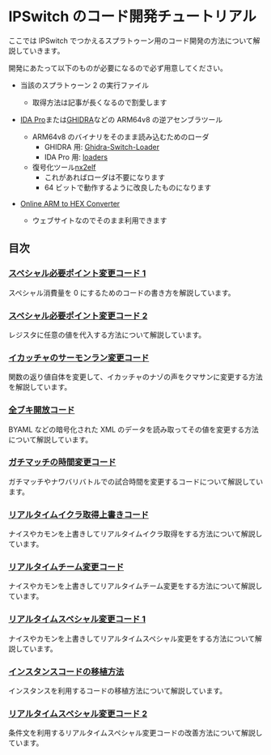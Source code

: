 # IPSwitch のコード開発チュートリアル

ここでは IPSwitch でつかえるスプラトゥーン用のコード開発の方法について解説していきます。

開発にあたって以下のものが必要になるので必ず用意してください。

- 当該のスプラトゥーン 2 の実行ファイル
  - 取得方法は記事が長くなるので割愛します
- [IDA Pro](https://www.hex-rays.com/ida-pro/)または[GHIDRA](https://github.com/NationalSecurityAgency/ghidra/releases)などの ARM64v8 の逆アセンブラツール

  - ARM64v8 のバイナリをそのまま読み込むためのローダ
    - GHIDRA 用: [Ghidra-Switch-Loader](https://github.com/Adubbz/Ghidra-Switch-Loader/releases)
    - IDA Pro 用: [loaders](https://github.com/reswitched/loaders)
  - 復号化ツール[nx2elf](https://github.com/tkgstrator/nx2elf/releases)
    - これがあればローダは不要になります
    - 64 ビットで動作するように改良したものになります

- [Online ARM to HEX Converter](https://armconverter.com/)
  - ウェブサイトなのでそのまま利用できます

## 目次

### [スペシャル必要ポイント変更コード 1](/posts/2019/05/01/ipswitch01.html)

スペシャル消費量を 0 にするためのコードの書き方を解説しています。

### [スペシャル必要ポイント変更コード 2](/posts/2019/05/09/ipswitch02.html)

レジスタに任意の値を代入する方法について解説しています。

### [イカッチャのサーモンラン変更コード](/posts/2019/07/02/ipswitch03.html)

関数の返り値自体を変更して、イカッチャのナゾの声をクマサンに変更する方法を解説しています。

### [全ブキ開放コード](/posts/2019/07/07/ipswitch04.html)

BYAML などの暗号化された XML のデータを読み取ってその値を変更する方法について解説しています。

### [ガチマッチの時間変更コード](/posts/2019/09/12/ipswitch05.html)

ガチマッチやナワバリバトルでの試合時間を変更するコードについて解説しています。

### [リアルタイムイクラ取得上書きコード](/posts/2020/04/30/ipswitch06.html)

ナイスやカモンを上書きしてリアルタイムイクラ取得をする方法について解説しています。

### [リアルタイムチーム変更コード](/posts/2020/05/27/ipswitch07.html)

ナイスやカモンを上書きしてリアルタイムチーム変更をする方法について解説しています。

### [リアルタイムスペシャル変更コード 1](/posts/2020/11/02/ipswitch08.html)

ナイスやカモンを上書きしてリアルタイムスペシャル変更をする方法について解説しています。

### [インスタンスコードの移植方法](/posts/2021/02/14/ipswitch09.html)

インスタンスを利用するコードの移植方法について解説しています。

### [リアルタイムスペシャル変更コード 2](/posts/2021/05/24/ipswitch10)

条件文を利用するリアルタイムスペシャル変更コードの改善方法について解説しています。
